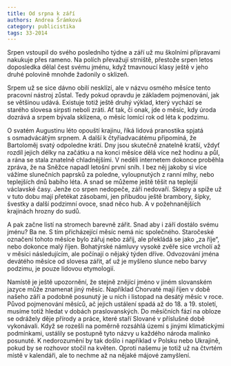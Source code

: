 ```yaml
---
title: Od srpna k září
authors: Andrea Šrámková
category: publicistika
tags: 33-2014 
---
```


Srpen vstoupil do svého posledního týdne a září už mu školními přípravami nakukuje přes rameno. Na polích převažují strniště, přestože srpen letos doposledka dělal čest svému jménu, když tmavnoucí klasy ještě v jeho druhé polovině mnohde žadonily o sklizeň.

Srpem už se sice dávno obilí nesklízí, ale v názvu osmého měsíce tento pracovní nástroj zůstal. Tedy pokud opravdu je základem pojmenování, jak se většinou udává. Existuje totiž ještě druhý výklad, který vychází se starého slovesa sirpsti neboli zráti. Ať tak, či onak, jde o měsíc, kdy úroda dozrává a srpem bývala sklízena, o měsíc lomící rok od léta k podzimu.

O svatém Augustinu léto opouští krajinu, říká lidová pranostika spjatá s osmadvácátým srpnem. A další k čtyřiadvacátému připomíná, že Bartoloměj svatý odpoledne krátí. Dny jsou skutečně znatelně kratší, vždyť rozdíl jejich délky na začátku a na konci měsíce dělá více než hodinu a půl, a rána se stala znatelně chladnějšími. V neděli internetem dokonce proběhla zpráva, že na Sněžce napadl letošní první sníh. I bez něj jakoby si více vážíme slunečních paprsků za poledne, vyloupnutých z ranní mlhy, nebo teplejších dnů babího léta. A snad se můžeme ještě těšit na teplejší václavské časy. Jenže co srpen nedopeče, září nedovaří. Sklepy a spíže už v tuto dobu mají přetékat zásobami, jen přibudou ještě brambory, šípky, švestky a další podzimní ovoce, snad něco hub. A v požehnanějších krajinách hrozny do sudů.

A pak začne listí na stromech barevně zářit. Snad aby i září dostálo svému jménu? Ba ne. S tím přicházející měsíc nemá nic společného. Staročeské označení tohoto měsíce bylo zářuj nebo zářij, ale překládá se jako „za říje“, nebo dokonce malý říjen. Bohatýrské námluvy vysoké zvěře sice vrcholí až v měsíci následujícím, ale počínají o nějaký týden dříve. Odvozování jména devátého měsíce od slovesa zářit, ať už je myšleno slunce nebo barvy podzimu, je pouze lidovou etymologií.

Namístě je ještě upozornění, že stejně znějící jméno v jiném slovanském jazyce může znamenat jiný měsíc. Například Chorvaté mají říjen v době našeho září a podobně posunutý je u nich i listopad na desátý měsíc v roce. Původ pojmenování měsíců, ač jejich ustálení spadá až do 18. a 19. století, musíme totiž hledat v dobách praslovanských. Do měsíčních fází na obloze se odrážely děje přírody a práce, které staří Slované v příslušné době vykonávali. Když se rozešli na poměrně rozsáhlá území s jinými klimatickými podmínkami, ustálily se postupně tyto názvy u každého národa malinko posunuté. K nedorozumění by tak došlo i například v Polsku nebo Ukrajině, pokud by se rozhovor stočil na květen. Oproti našemu je totiž už na čtvrtém místě v kalendáři, ale to nechme až na nějaké májové zamyšlení.
